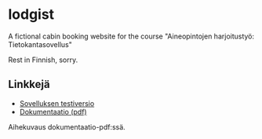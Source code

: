 # lodgist
A fictional cabin booking website for the course "Aineopintojen harjoitustyö: Tietokantasovellus"

Rest in Finnish, sorry.

## Linkkejä

* [Sovelluksen testiversio](http://lodgist.paavo.me/)
* [Dokumentaatio (pdf)](docs/dokumentaatio.pdf)

Aihekuvaus dokumentaatio-pdf:ssä.
